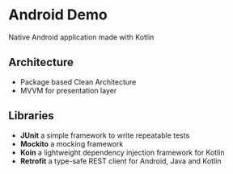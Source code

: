 # Android Demo

Native Android application made with Kotlin


## Architecture
* Package based Clean Architecture
* MVVM for presentation layer

## Libraries
* __JUnit__ a simple framework to write repeatable tests
* __Mockito__ a mocking framework
* __Koin__ a lightweight dependency injection framework for Kotlin
* __Retrofit__ a type-safe REST client for Android, Java and Kotlin

